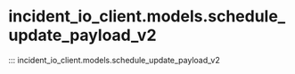# incident_io_client.models.schedule_update_payload_v2

::: incident_io_client.models.schedule_update_payload_v2